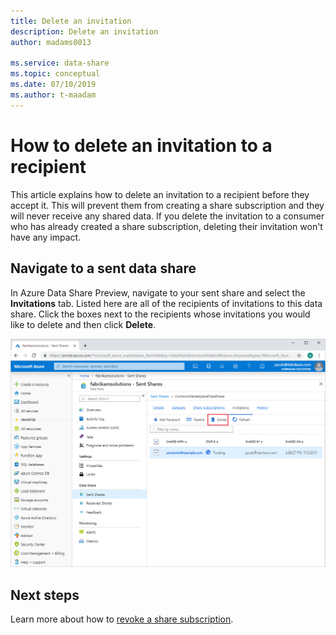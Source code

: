 ```yaml
---
title: Delete an invitation
description: Delete an invitation
author: madams0013

ms.service: data-share
ms.topic: conceptual
ms.date: 07/10/2019
ms.author: t-maadam
---
```

# How to delete an invitation to a recipient

This article explains how to delete an invitation to a recipient before they accept it. This will prevent them from creating a share subscription and they will never receive any shared data. If you delete the invitation to a consumer who has already created a share subscription, deleting their invitation won't have any impact.

## Navigate to a sent data share

In Azure Data Share Preview, navigate to your sent share and select the **Invitations** tab. Listed here are all of the recipients of invitations to this data share. Click the boxes next to the recipients whose invitations you would like to delete and then click **Delete**.

![Delete Invitation](./media/how-to/how-to-delete-invitation/delete-invitation.png)

## Next steps
Learn more about how to [revoke a share subscription](how-to-revoke-share-subscription.md).
